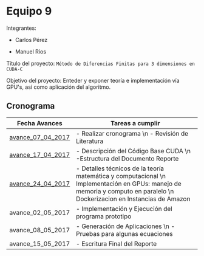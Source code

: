 # Equipo 9

Integrantes:

- Carlos Pérez

- Manuel Ríos

Título del proyecto: ```Método de Diferencias Finitas para 3 dimensiones en CUDA-C```

Objetivo del proyecto:  Enteder y exponer teoría e implementación vía GPU's, así como aplicación del algoritmo.

## Cronograma 

| Fecha Avances     | Tareas a cumplir                                                      |
|-------------------|-----------------------------------------------------------------------|
| [avance_07_04_2017](avance_07_04_2017) | - Realizar cronograma  \n - Revisión de Literatura |
| [avance_17_04_2017](avance_17_04_2017) | - Descripción del Código Base CUDA \n -Estructura del Documento Reporte |
| [avance_24_04_2017](avance_24_04_2017) | - Detalles técnicos de la teoría matemática y computacional \n Implementación en GPUs: manejo de memoria y computo en paralelo \n Dockerizacion en Instancias de Amazon  |
| avance_02_05_2017 | - Implementación y Ejecución del programa prototipo                   |
| avance_08_05_2017 | - Generación de Aplicaciones \n - Pruebas para algunas ecuaciones        |
| avance_15_05_2017 | - Escritura Final del Reporte                                         |
